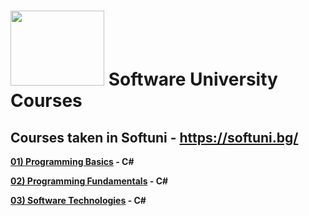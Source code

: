 # <img src="http://softuniada.softuni.bg/wp-content/uploads/2015/01/SoftUni-Logo-Flat_square-blue-300x235.png" height="120" width="150"> Software University Courses
<strong>

## Courses taken in Softuni - https://softuni.bg/
<p>
<a href="https://github.com/i-den/SoftwareUniversity/tree/master/01)%20Programming%20Basics">01) Programming Basics</a> - C#
</p>
<p>
<a href="https://github.com/i-den/SoftwareUniversity/tree/master/02)%20Programming%20Fundamentals">02) Programming Fundamentals</a> - C#
</p>
<p>
<a href="https://github.com/i-den/SoftwareUniversity/tree/master/03)%20Software%20Technologies">03) Software Technologies</a> - C#
</p>


